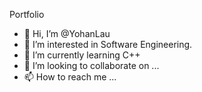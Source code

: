 <h>Portfolio</h>

- 👋 Hi, I’m @YohanLau
- 👀 I’m interested in Software Engineering.
- 🌱 I’m currently learning C++
- 💞️ I’m looking to collaborate on ...
- 📫 How to reach me ...

<!---
YohanLau/YohanLau is a ✨ special ✨ repository because its `README.md` (this file) appears on your GitHub profile.
You can click the Preview link to take a look at your changes.
--->
